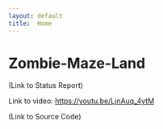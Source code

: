 ```yaml
---
layout: default
title:  Home
---
```


# Zombie-Maze-Land

(Link to Status Report)

Link to video: https://youtu.be/LjnAuq_4ytM

(Link to Source Code)


